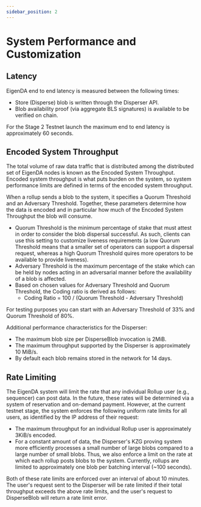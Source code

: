 ```yaml
---
sidebar_position: 2
---
```


# System Performance and Customization

## Latency

EigenDA end to end latency is measured between the following times:

- Store (Disperse) blob is written through the Disperser API.
- Blob availability proof (via aggregate BLS signatures) is available to be verified on chain.

For the Stage 2 Testnet launch the maximum end to end latency is approximately 60 seconds.

## Encoded System Throughput

The total volume of raw data traffic that is distributed among the distributed set of EigenDA nodes is known as the Encoded System Throughput. Encoded system throughput is what puts burden on the system, so system performance limits are defined in terms of the encoded system throughput.

When a rollup sends a blob to the system, it specifies a Quorum Threshold and an Adversary Threshold. Together, these parameters determine how the data is encoded and in particular how much of the Encoded System Throughput the blob will consume.

- Quorum Threshold is the minimum percentage of stake that must attest in order to consider the blob dispersal successful. As such, clients can use this setting to customize liveness requirements (a low Quorum Threshold means that a smaller set of operators can support a dispersal request, whereas a high Quorum Threshold quires more operators to be available to provide liveness).
- Adversary Threshold is the maximum percentage of the stake which can be held by nodes acting in an adversarial manner before the availability of a blob is affected.
- Based on chosen values for Adversary Threshold and Quorum Threshold, the Coding ratio is derived as follows:
  - Coding Ratio = 100 / (Quorum Threshold - Adversary Threshold)

For testing purposes you can start with an Adversary Threshold of 33% and Quorum Threshold of 80%.

Additional performance characteristics for the Disperser:

- The maximum blob size per DisperseBlob invocation is 2MiB.
- The maximum throughput supported by the Disperser is approximately 10 MiB/s.
- By default each blob remains stored in the network for 14 days.

## Rate Limiting

The EigenDA system will limit the rate that any individual Rollup user (e.g., sequencer) can post data. In the future, these rates will be determined via a system of reservation and on-demand payment. However, at the current testnet stage, the system enforces the following uniform rate limits for all users, as identified by the IP address of their request:

- The maximum throughput for an individual Rollup user is approximately 3KiB/s encoded.
- For a constant amount of data, the Disperser's KZG proving system more efficiently processes a small number of large blobs compared to a large number of small blobs. Thus, we also enforce a limit on the rate at which each rollup posts blobs to the system. Currently, rollups are limited to approximately one blob per batching interval (~100 seconds).

Both of these rate limits are enforced over an interval of about 10 minutes. The user's request sent to the Disperser will be rate limited if their total throughput exceeds the above rate limits, and the user's request to DisperseBlob will return a rate limit error.
